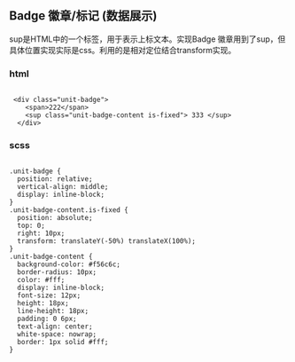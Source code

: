 ## Badge 徽章/标记 (数据展示)

sup是HTML中的一个标签，用于表示上标文本。实现Badge 徽章用到了sup，但具体位置实现实际是css。利用的是相对定位结合transform实现。


### html

```

 <div class="unit-badge">
    <span>222</span>
    <sup class="unit-badge-content is-fixed"> 333 </sup>
  </div>

```
### scss

```

.unit-badge {
  position: relative;
  vertical-align: middle;
  display: inline-block;
}
.unit-badge-content.is-fixed {
  position: absolute;
  top: 0;
  right: 10px;
  transform: translateY(-50%) translateX(100%);
}
.unit-badge-content {
  background-color: #f56c6c;
  border-radius: 10px;
  color: #fff;
  display: inline-block;
  font-size: 12px;
  height: 18px;
  line-height: 18px;
  padding: 0 6px;
  text-align: center;
  white-space: nowrap;
  border: 1px solid #fff;
}
```

